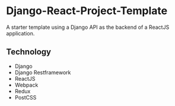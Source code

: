 # Django-React-Project-Template

A starter template using a Django API as the backend of a ReactJS application.

## Technology

- Django
- Django Restframework
- ReactJS
- Webpack
- Redux
- PostCSS

